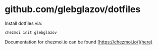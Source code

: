# github.com/glebglazov/dotfiles

Install dotfiles via:

	chezmoi init glebglazov

Documentation for chezmoi.io can be found [https://chezmoi.io/](here)
